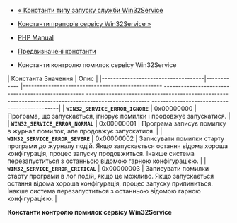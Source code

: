 - [« Константи типу запуску служби
Win32Service](win32service.constants.servicestarttype.md)
- [Константи прапорів сервісу Win32Service
»](win32service.constants.serviceflag.md)

- [PHP Manual](index.md)
- [Предвизначені константи](win32service.constants.md)
- Константи контролю помилок сервісу Win32Service

| Константа Значення | Опис |
|------------------------------------|------------ |------------------------------------------------- -------------------------------------------------- -------------------------------------------------- -------------------------------------------------- ---------------------------------------------|
| **`WIN32_SERVICE_ERROR_IGNORE`** | 0x00000000 | Програма, що запускається, ігнорує помилки і продовжує запускатися. |
| **`WIN32_SERVICE_ERROR_NORMAL`** | 0x00000001 | Програма записує помилку в журнал помилок, але продовжує запускатися. |
| **`WIN32_SERVICE_ERROR_SEVERE`** | 0x00000002 | Записувати помилки старту програми до журналу подій. Якщо запускається остання відома хороша конфігурація, процес запуску продовжиться. Інакше система перезапуститься з останньою відомою гарною конфігурацією. |
| **`WIN32_SERVICE_ERROR_CRITICAL`** | 0x00000003 | Записувати помилки старту програми в лог подій, якщо це можливо. Якщо запускається остання відома хороша конфігурація, процес запуску припиниться. Інакше система перезапуститься з останньою відомою гарною конфігурацією. |

**Константи контролю помилок сервісу Win32Service**
